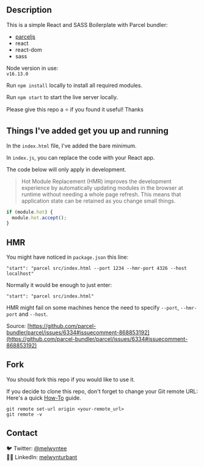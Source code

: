 ## Description

This is a simple React and SASS Boilerplate with Parcel bundler:

- [parceljs](https://parceljs.org/)
- react
- react-dom
- sass

Node version in use:<br>
`v16.13.0`

Run `npm install` locally to install all required modules.

Run `npm start` to start the live server locally.

Please give this repo a ⭐ if you found it useful! Thanks

## Things I've added get you up and running

In the `index.html` file, I've added the bare minimum.<br>

In `index.js`, you can replace the code with your React app.<br>

The code below will only apply in development.<br>

> Hot Module Replacement (HMR) improves the development experience by automatically updating modules in the browser at runtime without needing a whole page refresh. This means that application state can be retained as you change small things.

```javascript
if (module.hot) {
  module.hot.accept();
}
```

## HMR

You might have noticed in `package.json` this line:

```
"start": "parcel src/index.html --port 1234 --hmr-port 4326 --host localhost"
```

Normally it would be enough to just enter:

```
"start": "parcel src/index.html"
```

HMR might fail on some machines hence the need to specify `--port`, `--hmr-port` and `--host`.

Source: [https://github.com/parcel-bundler/parcel/issues/6334#issuecomment-868853192](https://github.com/parcel-bundler/parcel/issues/6334#issuecomment-868853192)

## Fork

You should fork this repo if you would like to use it.

If you decide to clone this repo, don't forget to change your Git remote URL:<br>
Here's a quick [How-To](https://devconnected.com/how-to-change-git-remote-origin/) guide.

```
git remote set-url origin <your-remote_url>
git remote -v
```

## Contact

🐦 Twitter: [@melwyntee](https://twitter.com/melwyntee)<br>
🧑‍💻 LinkedIn: [melwynturbant](https://www.linkedin.com/in/melwynturbant)
